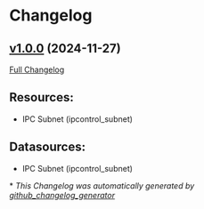 # Changelog

## [v1.0.0](https://github.com/CygnaLabsCorp/terraform-provider-ipcontrol/tree/v1.0.0) (2024-11-27)

[Full Changelog](https://github.com/CygnaLabsCorp/terraform-provider-ipcontrol/compare/7c69a00410424bc8473b69f3769a29b7473270c8...v1.0.0)

## Resources:
-   IPC Subnet (ipcontrol_subnet)


## Datasources:
-   IPC Subnet (ipcontrol_subnet)




\* *This Changelog was automatically generated by [github_changelog_generator](https://github.com/github-changelog-generator/github-changelog-generator)*
